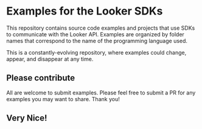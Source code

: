 # Examples for the Looker SDKs

This repository contains source code examples and projects that use SDKs to communicate with the Looker API. Examples are organized by folder names that correspond to the name of the programming language used.

This is a constantly-evolving repository, where examples could change, appear, and disappear at any time.

## Please contribute

All are welcome to submit examples. Please feel free to submit a PR for any examples you may want to share. Thank you!

## Very Nice!
